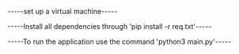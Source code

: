 -----set up a virtual machine-----


-----Install all dependencies through 'pip install -r req.txt'-----


-----To run the application use the command 'python3 main.py'-----
